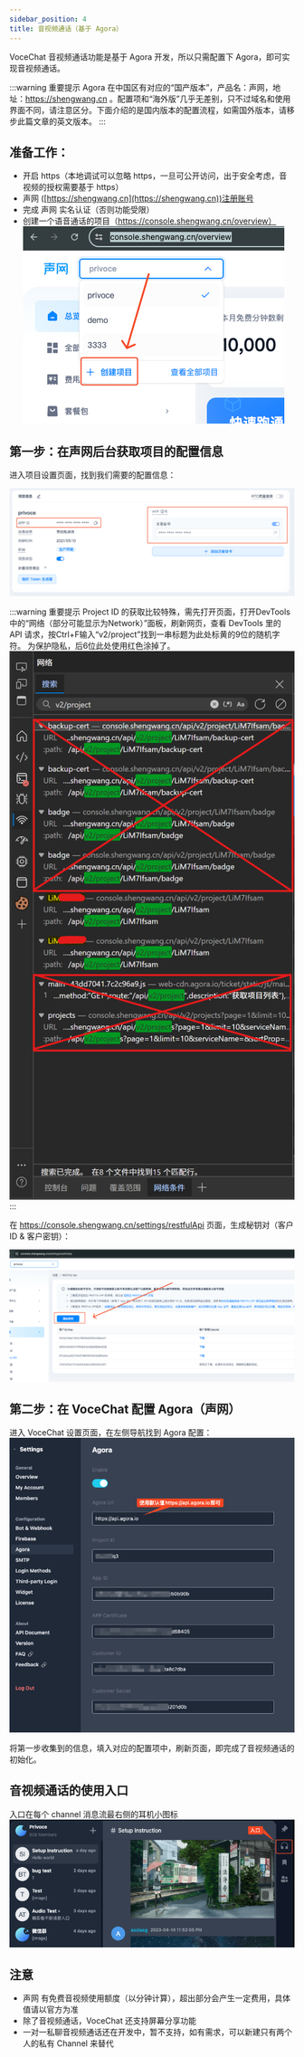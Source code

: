 ```yaml
---
sidebar_position: 4
title: 音视频通话（基于 Agora）
---
```


VoceChat 音视频通话功能是基于 Agora 开发，所以只需配置下 Agora，即可实现音视频通话。

:::warning 重要提示
Agora 在中国区有对应的“国产版本”，产品名：声网，地址：https://shengwang.cn
。配置项和“海外版”几乎无差别，只不过域名和使用界面不同，请注意区分。下面介绍的是国内版本的配置流程，如需国外版本，请移步此篇文章的英文版本。
:::

## 准备工作：

- 开启 https（本地调试可以忽略 https，一旦可公开访问，出于安全考虑，音视频的授权需要基于 https）
- 声网 ([https://shengwang.cn](https://shengwang.cn))注册账号
- 完成 声网 实名认证（否则功能受限）
- 创建一个语音通话的项目（https://console.shengwang.cn/overview）
![create project](image/shengwang.create.project.png)

## 第一步：在声网后台获取项目的配置信息

进入项目设置页面，找到我们需要的配置信息：

![setting info](image/shengwang.setting.info.png)

:::warning 重要提示
Project ID 的获取比较特殊，需先打开页面，打开DevTools中的“网络（部分可能显示为Network）”面板，刷新网页，查看 DevTools 里的 API 请求，按Ctrl+F输入“v2/project”找到一串标题为此处标黄的9位的随机字符。
为保护隐私，后6位此处使用红色涂掉了。
![project ID](image/shengwang.project.id.png)
:::

在 https://console.shengwang.cn/settings/restfulApi 页面，生成秘钥对（客户 ID & 客户密钥）：

![secret](image/shengwang.create.secret.png)

## 第二步：在 VoceChat 配置 Agora（声网）

进入 VoceChat 设置页面，在左侧导航找到 Agora 配置：
![setting](image/agora.setting.png)

将第一步收集到的信息，填入对应的配置项中，刷新页面，即完成了音视频通话的初始化。

## 音视频通话的使用入口

入口在每个 channel 消息流最右侧的耳机小图标
![agora entry](image/agora.entry.png)


## 注意

- 声网 有免费音视频使用额度（以分钟计算），超出部分会产生一定费用，具体值请以官方为准
- 除了音视频通话，VoceChat 还支持屏幕分享功能
- 一对一私聊音视频通话还在开发中，暂不支持，如有需求，可以新建只有两个人的私有 Channel 来替代
